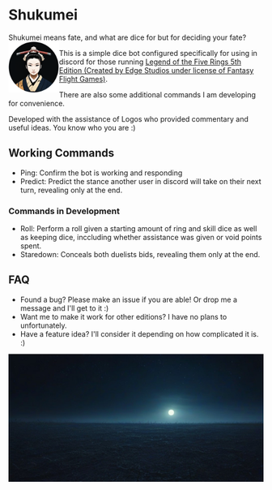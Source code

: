 # Shukumei 

Shukumei means fate, and what are dice for but for deciding your fate? <img src="./assets/shukumei-avatar.png" height="100" align="left" alt="shukumei-bot">

This is a simple dice bot configured specifically for using in discord for those running [Legend of the Five Rings 5th Edition (Created by Edge Studios under license of Fantasy Flight Games)](https://www.edge-studio.net/games/l5r-core-rulebook/).

There are also some additional commands I am developing for convenience.

Developed with the assistance of Logos who provided commentary and useful ideas. You know who you are :)

## Working Commands

* Ping: Confirm the bot is working and responding
* Predict: Predict the stance another user in discord will take on their next turn, revealing only at the end.

### Commands in Development
* Roll: Perform a roll given a starting amount of ring and skill dice as well as keeping dice, inccluding whether assistance was given or void points spent.
* Staredown: Conceals both duelists bids, revealing them only at the end.

## FAQ

* Found a bug? Please make an issue if you are able! Or drop me a message and I'll get to it :)
* Want me to make it work for other editions? I have no plans to unfortunately.
* Have a feature idea? I'll consider it depending on how complicated it is. :)

![shukumei background image](./assets/JigokuRealm.jpg)